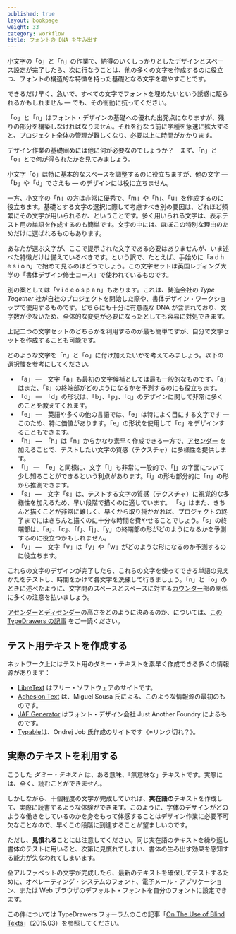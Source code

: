 ```yaml
---
published: true
layout: bookpage
weight: 33
category: workflow
title: フォントの DNA を生み出す
---
```


小文字の「o」と「n」の作業で、納得のいくしっかりとしたデザインとスペース設定が完了したら、次に行なうことは、他の多くの文字を作成するのに役立つ、フォントの構造的な特徴を持った基礎となる文字を増やすことです。

できるだけ早く、急いで、すべての文字でフォントを埋めたいという誘惑に駆られるかもしれません ― でも、その衝動に抗ってください。

「o」と「n」はフォント・デザインの基礎への優れた出発点になりますが、残りの部分を構築しなければなりません。それを行なう前に字種を急速に拡大すると、プロジェクト全体の管理が難しくなり、必要以上に時間がかかります。

デザイン作業の基礎固めには他に何が必要なのでしょうか？　まず、「n」と「o」とで何が得られたかを見てみましょう。

小文字「o」は特に基本的なスペースを調整するのに役立ちますが、他の文字 ―「b」や「d」でさえも ― のデザインには役に立ちません。

一方、小文字の「n」の方は非常に優秀で、「m」や「h」、「u」を作成するのに役立ちます。基礎とする文字の選択に際して考慮すべき別の要因は、どれほど頻繁にその文字が用いられるか、ということです。多く用いられる文字は、表示テスト用の単語を作成するのも簡単です。文字の中には、ほぼこの特別な理由のためだけに選ばれるものもあります。

あなたが選ぶ文字が、ここで提示された文字である必要はありませんが、いま述べた特徴だけは備えているべきです。という訳で、たとえば、手始めに「a d h e s i o n」で始めて見るのはどうでしょう。この文字セットは英国レディング大学の「書体デザイン修士コース」で使われているものです。

別の案としては「v i d e o s p a n」もあります。これは、鋳造会社の *Type Together* 社が自社のプロジェクトを開始した際や、書体デザイン・ワークショップで使用するものです。どちらにも十分に有意義な DNA が含まれており、文字数が少ないため、全体的な変更が必要になったとしても容易に対処できます。

上記二つの文字セットのどちらかを利用するのが最も簡単ですが、自分で文字セットを作成することも可能です。

どのような文字を「n」と「o」に付け加えたいかを考えてみましょう。以下の選択肢を参考にしてください。

- 「a」 &mdash;　文字「a」も最初の文字候補としては最も一般的なものです。「a」はまた、「s」の終端部がどのようになるかを予測するのにも役立ちます。
- 「d」 &mdash;　「d」の形状は、「b」、「p」、「q」のデザインに関して非常に多くのことを教えてくれます。
- 「e」 &mdash;　英語や多くの他の言語では、「e」は特によく目にする文字です &mdash; このため、特に価値があります。「e」の形状を使用して「c」をデザインすることもできます。
- 「h」 &mdash;　「h」は「n」からかなり素早く作成できる一方で、[アセンダー](../ja-JA/Glossary.md#ascender-アセンダー) を加えることで、テストしたい文字の質感（テクスチャ）に多様性を提供します。
- 「i」 &mdash;　「e」と同様に、文字「i」も非常に一般的で、「j」の字面について少し知ることができるという利点があります。「i」の形も部分的に「n」の形から推測できます。
- 「s」 &mdash;　文字「s」は、テストする文字の質感（テクスチャ）に視覚的な多様性を加えるため、早い段階で描くのに適しています。 「s」はまた、きちんと描くことが非常に難しく、早くから取り掛かかれば、プロジェクトの終了までにはきちんと描くのに十分な時間を費やせることでしょう。「s」の終端部は、「a」、「c」、「f」、「j」、「y」の終端部の形がどのようになるかを予測するのに役立つかもしれません。
- 「v」 &mdash;　文字「v」は「y」や「w」がどのような形になるのか予測するのに役立ちます。

これらの文字のデザインが完了したら、これらの文字を使ってできる単語の見えかたをテストし、時間をかけて各文字を洗練して行きましょう。「n」と「o」のときに述べたように、文字間のスペースとスペースに対する[カウンター](../ja-JA/Glossary.md#counter-カウンター)部の関係に多くの注意を払いましょう。

[アセンダー](../ja-JA/Glossary.md#ascender-アセンダー)と[ディセンダー](../ja-JA/Glossary.md#descender-デセンダー)の高さをどのように決めるのか、については、[この TypeDrawers の記事](http://typedrawers.com/discussion/1620/ascender-descenders-in-latin-type-design) をご一読ください。

## テスト用テキストを作成する

ネットワーク上にはテスト用のダミー・テキストを素早く作成できる多くの情報源があります：

- [LibreText] はフリー・ソフトウェアのサイトです。
- [Adhesion Text] は、Miguel Sousa 氏による、このような情報源の最初のものです。
- [JAF Generator] はフォント・デザイン会社 Just Another Foundry によるものです。
- [Typable]は、Ondrej Job 氏作成のサイトです《※リンク切れ？》。

[LibreText]: http://libretext.org
[Adhesion Text]: http://www.adhesiontext.com/
[JAF Generator]: http://justanotherfoundry.com/generator
[Typable]: http://www.urtd.net/data/typable/


## 実際のテキストを利用する

こうした _ダミー・テキスト_ は、ある意味、「無意味な」テキストです。実際には、全く、読むことができません。

しかしながら、十個程度の文字が完成していれば、**実在語の**テキストを作成して、実際に読書するような体験ができます。このように、字体のデザインがどのような働きをしているのかを身をもって体感することはデザイン作業に必要不可欠なことなので、早くこの段階に到達することが望ましいのです。

ただし、**見慣れる**ことには注意してください。同じ実在語のテキストを繰り返し書体のテストに用いると、次第に見慣れてしまい、書体の生み出す効果を感知する能力が失なわれてしまいます。

全アルファベットの文字が完成したら、最新のテキストを確保してテストするために、オペレーティング・システムのフォント、電子メール・アプリケーション、または Web ブラウザのデフォルト・フォントを自分のフォントに設定できます。

この件については TypeDrawers フォーラムのこの記事「[On The Use of Blind Texts](http://typedrawers.com/discussion/918/on-the-use-of-blind-texts)」（2015.03）を参照してください。
